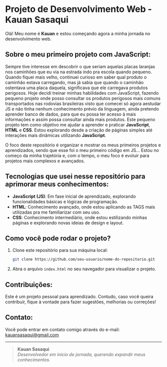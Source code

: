 # Projeto de Desenvolvimento Web - Kauan Sasaqui

Olá! Meu nome é **Kauan** e estou começando agora a minha jornada no desenvolvimento web.

## Sobre o meu primeiro projeto com JavaScript:

Sempre tive interesse em descobrir o que seriam aquelas placas laranjas nos caminhões que eu via na estrada indo pra escola quando pequeno. Quando fiquei mais velho, continuei curioso em saber qual produto o caminhão estava carregando, mas já sabia que quando o caminhão ostentava uma placa daquela, significava que ele carregava produtos perigosos. Hoje decidi treinar minhas habilidades com JavaScript, fazendo pequeno projeto onde posso consultar os produtos perigosos mais comuns transportados nas rodovias brasileiras visto que comecei só agora aestudar JS e não tinha nenhum conhecimento prévio da linguagem, ainda pretendo aprender banco de dados, para que eu possa ter acesso à mais informações e assim possa consultar ainda mais produtos.
Este pequeno projeto tem como objetivo me ajudar a aprender e praticar **JavaScript**, **HTML** e **CSS**. Estou explorando desde a criação de páginas simples até interações mais dinâmicas utilizando **JavaScript**.

O foco deste repositório é organizar e mostrar os meus primeiros projetos e aprendizados, sendo que esse foi o meu primeiro código em JS... Estou no começo da minha trajetória e, com o tempo, o meu foco é evoluir para projetos mais complexos e avançados.

## Tecnologias que usei nesse repositório para aprimorar meus conhecimentos:

- **JavaScript (JS)**: Em fase inicial de aprendizado, explorando funcionalidades básicas e lógicas de programação.
- **HTML**: Conhecimento avançado, onde estou aplicando as TAGS mais utilizadas pra me familiarizar com seu uso.
- **CSS**: Conhecimento intermediário, onde estou estilizando minhas páginas e explorando novas ideias de design e layout.

## Como você pode rodar o projeto?

1. Clone este repositório para sua máquina local:
    ```bash
    git clone https://github.com/seu-usuario/nome-do-repositorio.git
    ```

2. Abra o arquivo `index.html` no seu navegador para visualizar o projeto.

## Contribuições:

Este é um projeto pessoal para aprendizado. Contudo, caso você queira contribuir, fique à vontade para fazer sugestões, melhorias ou correções!

## Contato:

Você pode entrar em contato comigo através do e-mail: [kauansasaqui@gmail.com](mailto:kauansasaqui@gmail.com)

---

> **Kauan Sasaqui**  
> *Desenvolvedor em início de jornada, querendo expandir meus conhecimentos.*
